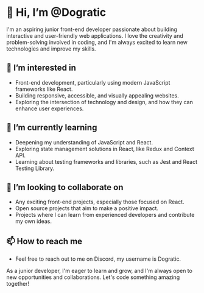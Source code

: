 # 👋 Hi, I’m @Dogratic

I'm an aspiring junior front-end developer passionate about building interactive and user-friendly web applications. I love the creativity and problem-solving involved in coding, and I'm always excited to learn new technologies and improve my skills.

## 👀 I’m interested in

- Front-end development, particularly using modern JavaScript frameworks like React.
- Building responsive, accessible, and visually appealing websites.
- Exploring the intersection of technology and design, and how they can enhance user experiences.

## 🌱 I’m currently learning

- Deepening my understanding of JavaScript and React.
- Exploring state management solutions in React, like Redux and Context API.
- Learning about testing frameworks and libraries, such as Jest and React Testing Library.

## 💞️ I’m looking to collaborate on

- Any exciting front-end projects, especially those focused on React.
- Open source projects that aim to make a positive impact.
- Projects where I can learn from experienced developers and contribute my own ideas.

## 📫 How to reach me

- Feel free to reach out to me on Discord, my username is Dogratic.

As a junior developer, I'm eager to learn and grow, and I'm always open to new opportunities and collaborations. Let's code something amazing together!
